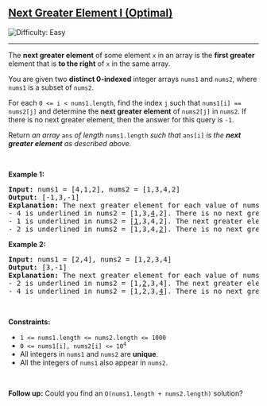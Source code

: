 <h2><a href="https://leetcode.com/problems/next-greater-element-i">Next Greater Element I (Optimal)</a></h2> <img src='https://img.shields.io/badge/Difficulty-Easy-brightgreen' alt='Difficulty: Easy' /><hr><p>The <strong>next greater element</strong> of some element <code>x</code> in an array is the <strong>first greater</strong> element that is <strong>to the right</strong> of <code>x</code> in the same array.</p>

<p>You are given two <strong>distinct 0-indexed</strong> integer arrays <code>nums1</code> and <code>nums2</code>, where <code>nums1</code> is a subset of <code>nums2</code>.</p>

<p>For each <code>0 &lt;= i &lt; nums1.length</code>, find the index <code>j</code> such that <code>nums1[i] == nums2[j]</code> and determine the <strong>next greater element</strong> of <code>nums2[j]</code> in <code>nums2</code>. If there is no next greater element, then the answer for this query is <code>-1</code>.</p>

<p>Return <em>an array </em><code>ans</code><em> of length </em><code>nums1.length</code><em> such that </em><code>ans[i]</code><em> is the <strong>next greater element</strong> as described above.</em></p>

<p>&nbsp;</p>
<p><strong class="example">Example 1:</strong></p>

<pre>
<strong>Input:</strong> nums1 = [4,1,2], nums2 = [1,3,4,2]
<strong>Output:</strong> [-1,3,-1]
<strong>Explanation:</strong> The next greater element for each value of nums1 is as follows:
- 4 is underlined in nums2 = [1,3,<u>4</u>,2]. There is no next greater element, so the answer is -1.
- 1 is underlined in nums2 = [<u>1</u>,3,4,2]. The next greater element is 3.
- 2 is underlined in nums2 = [1,3,4,<u>2</u>]. There is no next greater element, so the answer is -1.
</pre>

<p><strong class="example">Example 2:</strong></p>

<pre>
<strong>Input:</strong> nums1 = [2,4], nums2 = [1,2,3,4]
<strong>Output:</strong> [3,-1]
<strong>Explanation:</strong> The next greater element for each value of nums1 is as follows:
- 2 is underlined in nums2 = [1,<u>2</u>,3,4]. The next greater element is 3.
- 4 is underlined in nums2 = [1,2,3,<u>4</u>]. There is no next greater element, so the answer is -1.
</pre>

<p>&nbsp;</p>
<p><strong>Constraints:</strong></p>

<ul>
	<li><code>1 &lt;= nums1.length &lt;= nums2.length &lt;= 1000</code></li>
	<li><code>0 &lt;= nums1[i], nums2[i] &lt;= 10<sup>4</sup></code></li>
	<li>All integers in <code>nums1</code> and <code>nums2</code> are <strong>unique</strong>.</li>
	<li>All the integers of <code>nums1</code> also appear in <code>nums2</code>.</li>
</ul>

<p>&nbsp;</p>
<strong>Follow up:</strong> Could you find an <code>O(nums1.length + nums2.length)</code> solution?
